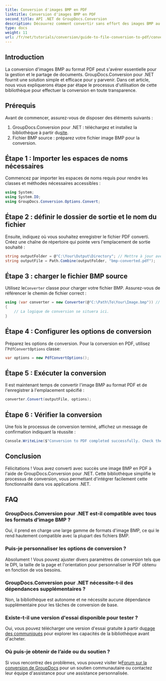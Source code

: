 ```yaml
---
title: Conversion d'images BMP en PDF
linktitle: Conversion d'images BMP en PDF
second_title: API .NET de GroupDocs.Conversion
description: Découvrez comment convertir sans effort des images BMP au format PDF à l'aide de GroupDocs.Conversion pour .NET. Ce didacticiel complet étape par étape couvre les prérequis, la gestion des fichiers sources et les options de personnalisation.
type: docs
weight: 11
url: /fr/net/tutorials/conversion/guide-to-file-conversion-to-pdf/converting-bmp-to-pdf/
---
```

## Introduction

La conversion d'images BMP au format PDF peut s'avérer essentielle pour la gestion et le partage de documents. GroupDocs.Conversion pour .NET fournit une solution simple et efficace pour y parvenir. Dans cet article, nous vous expliquerons étape par étape le processus d'utilisation de cette bibliothèque pour effectuer la conversion en toute transparence.

## Prérequis

Avant de commencer, assurez-vous de disposer des éléments suivants :

1.  GroupDocs.Conversion pour .NET : téléchargez et installez la bibliothèque à partir du[site](https://releases.groupdocs.com/conversion/net/).
2. Fichier BMP source : préparez votre fichier image BMP pour la conversion.

## Étape 1 : Importer les espaces de noms nécessaires

Commencez par importer les espaces de noms requis pour rendre les classes et méthodes nécessaires accessibles :

```csharp
using System;
using System.IO;
using GroupDocs.Conversion.Options.Convert;
```

## Étape 2 : définir le dossier de sortie et le nom du fichier

Ensuite, indiquez où vous souhaitez enregistrer le fichier PDF converti. Créez une chaîne de répertoire qui pointe vers l'emplacement de sortie souhaité :

```csharp
string outputFolder = @"C:\Your\Output\Directory"; // Mettre à jour avec votre chemin de répertoire
string outputFile = Path.Combine(outputFolder, "bmp-converted.pdf");
```

## Étape 3 : charger le fichier BMP source

 Utilisez le`Converter` classe pour charger votre fichier BMP. Assurez-vous de référencer le chemin de fichier correct :

```csharp
using (var converter = new Converter(@"C:\Path\To\Your\Image.bmp")) // Mettre à jour avec le chemin de votre fichier BMP
{
    // La logique de conversion se situera ici.
}
```

## Étape 4 : Configurer les options de conversion

 Préparez les options de conversion. Pour la conversion en PDF, utilisez l'`PdfConvertOptions` classe:

```csharp
var options = new PdfConvertOptions();
```

## Étape 5 : Exécuter la conversion

Il est maintenant temps de convertir l'image BMP au format PDF et de l'enregistrer à l'emplacement spécifié :

```csharp
converter.Convert(outputFile, options);
```

## Étape 6 : Vérifier la conversion

Une fois le processus de conversion terminé, affichez un message de confirmation indiquant la réussite :

```csharp
Console.WriteLine($"Conversion to PDF completed successfully. Check the output in: {outputFolder}");
```

## Conclusion

Félicitations ! Vous avez converti avec succès une image BMP en PDF à l'aide de GroupDocs.Conversion pour .NET. Cette bibliothèque simplifie le processus de conversion, vous permettant d'intégrer facilement cette fonctionnalité dans vos applications .NET.

## FAQ

### GroupDocs.Conversion pour .NET est-il compatible avec tous les formats d’image BMP ?

Oui, il prend en charge une large gamme de formats d'image BMP, ce qui le rend hautement compatible avec la plupart des fichiers BMP.

### Puis-je personnaliser les options de conversion ?

Absolument ! Vous pouvez ajuster divers paramètres de conversion tels que le DPI, la taille de la page et l'orientation pour personnaliser le PDF obtenu en fonction de vos besoins.

### GroupDocs.Conversion pour .NET nécessite-t-il des dépendances supplémentaires ?

Non, la bibliothèque est autonome et ne nécessite aucune dépendance supplémentaire pour les tâches de conversion de base.

### Existe-t-il une version d'essai disponible pour tester ?

Oui, vous pouvez télécharger une version d'essai gratuite à partir du[page des communiqués](https://releases.groupdocs.com/) pour explorer les capacités de la bibliothèque avant d'acheter.

### Où puis-je obtenir de l’aide ou du soutien ?

 Si vous rencontrez des problèmes, vous pouvez visiter le[Forum sur la conversion de GroupDocs](https://forum.groupdocs.com/c/conversion/11) pour un soutien communautaire ou contactez leur équipe d'assistance pour une assistance personnalisée.